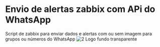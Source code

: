 # Envio de alertas zabbix com APi do WhatsApp 
Script de zabbix para enviar dados e alertas com ou sem imagem para grupos ou números do WhatsApp
![2 Logo fundo transparente](https://github.com/MarreraTech/Zabbix/assets/141791017/11641c04-0c6a-4853-9ee3-5721ff5ca1f4)
